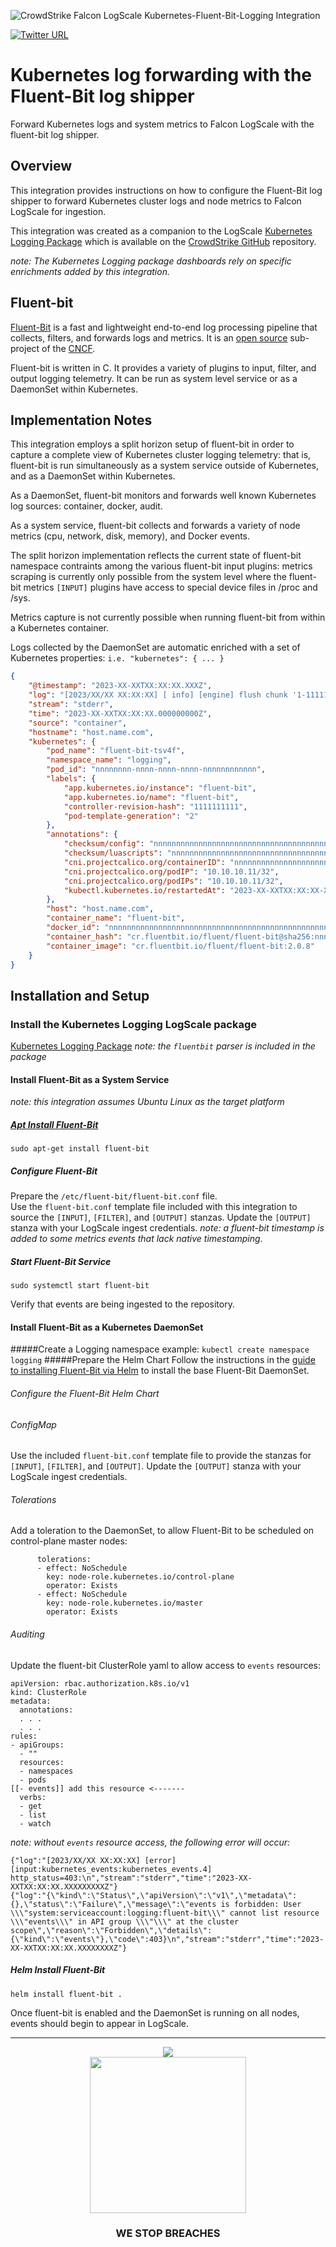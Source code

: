 ![CrowdStrike Falcon LogScale Kubernetes-Fluent-Bit-Logging Integration](https://raw.githubusercontent.com/CrowdStrike/Kubernetes-FluentBit-Logging-Falcon-Logscale-Integration/main/docs/assets/cs-logo.png)

[![Twitter URL](https://img.shields.io/twitter/url?label=Follow%20%40CrowdStrike&style=social&url=https%3A%2F%2Ftwitter.com%2FCrowdStrike)](https://twitter.com/CrowdStrike)<br/>

# Kubernetes log forwarding with the Fluent-Bit log shipper

Forward Kubernetes logs and system metrics to Falcon LogScale with the fluent-bit log shipper.

## Overview

This integration provides instructions on how to configure the Fluent-Bit log shipper to forward Kubernetes cluster logs and node metrics to Falcon LogScale for ingestion.

This integration was created as a companion to the LogScale [Kubernetes Logging Package](https://github.com/CrowdStrike/logscale-community-content/tree/dev/Log-Sources/Kubernetes/Kubernetes-FluentBit) which is available on the [CrowdStrike GitHub](https://github.com/CrowdStrike) repository.

*note: The Kubernetes Logging package dashboards rely on specific enrichments added by this integration.*

## Fluent-bit

[Fluent-Bit](https://fluentbit.io/) is a fast and lightweight end-to-end log processing pipeline that collects, filters, and forwards logs and metrics.  It is an [open source](https://docs.fluentbit.io/manual/about/what-is-fluent-bit) sub-project of the [CNCF](https://www.cncf.io/).

Fluent-bit is written in C.  It provides a variety of plugins to input, filter, and output logging telemetry.  It can be run as system level service or as a DaemonSet within Kubernetes.

## Implementation Notes

This integration employs a split horizon setup of fluent-bit in order to capture a complete view of Kubernetes cluster logging telemetry: that is, fluent-bit is run simultaneously as a system service outside of Kubernetes, and as a DaemonSet within Kubernetes.

As a DaemonSet, fluent-bit monitors and forwards well known Kubernetes log sources: container, docker, audit.

As a system service, fluent-bit collects and forwards a variety of node metrics (cpu, network, disk, memory), and Docker events.

The split horizon implementation reflects the current state of fluent-bit namespace contraints among the various fluent-bit input plugins: metrics scraping is currently only possible from the system level where the fluent-bit metrics `[INPUT]` plugins have access to special device files in /proc and /sys.

Metrics capture is not currently possible when running fluent-bit from within a Kubernetes container.

Logs collected by the DaemonSet are automatic enriched with a set of Kubernetes properties: `i.e. "kubernetes": { ... }`

```json
{
    "@timestamp": "2023-XX-XXTXX:XX:XX.XXXZ",
    "log": "[2023/XX/XX XX:XX:XX] [ info] [engine] flush chunk '1-1111111111.111111111.flb' succeeded at retry 2: task_id=7, input=tail.1 > output=es.0 (out_id=0)\n",
    "stream": "stderr",
    "time": "2023-XX-XXTXX:XX:XX.000000000Z",
    "source": "container",
    "hostname": "host.name.com",
    "kubernetes": {
        "pod_name": "fluent-bit-tsv4f",
        "namespace_name": "logging",
        "pod_id": "nnnnnnnn-nnnn-nnnn-nnnn-nnnnnnnnnnnn",
        "labels": {
            "app.kubernetes.io/instance": "fluent-bit",
            "app.kubernetes.io/name": "fluent-bit",
            "controller-revision-hash": "1111111111",
            "pod-template-generation": "2"
        },
        "annotations": {
            "checksum/config": "nnnnnnnnnnnnnnnnnnnnnnnnnnnnnnnnnnnnnnnnnnnnnnnnnnnnnnnnnnnnnnnn",
            "checksum/luascripts": "nnnnnnnnnnnnnnnnnnnnnnnnnnnnnnnnnnnnnnnnnnnnnnnnnnnnnnnnnnnnnnnn",
            "cni.projectcalico.org/containerID": "nnnnnnnnnnnnnnnnnnnnnnnnnnnnnnnnnnnnnnnnnnnnnnnnnnnnnnnnnnnnnnnn",
            "cni.projectcalico.org/podIP": "10.10.10.11/32",
            "cni.projectcalico.org/podIPs": "10.10.10.11/32",
            "kubectl.kubernetes.io/restartedAt": "2023-XX-XXTXX:XX:XX-XX:XX"
        },
        "host": "host.name.com",
        "container_name": "fluent-bit",
        "docker_id": "nnnnnnnnnnnnnnnnnnnnnnnnnnnnnnnnnnnnnnnnnnnnnnnnnnnnnnnnnnnnnnnn",
        "container_hash": "cr.fluentbit.io/fluent/fluent-bit@sha256:nnnnnnnnnnnnnnnnnnnnnnnnnnnnnnnnnnnnnnnnnnnnnnnnnnnnnnnnnnnnnnnn",
        "container_image": "cr.fluentbit.io/fluent/fluent-bit:2.0.8"
    }
}
```


## Installation and Setup
### Install the Kubernetes Logging LogScale package
[Kubernetes Logging Package](https://github.com/CrowdStrike/logscale-community-content/tree/dev/Log-Sources/Kubernetes/Kubernetes-FluentBit) 
*note: the `fluentbit` parser is included in the package*


#### Install Fluent-Bit as a System Service
*note: this integration assumes Ubuntu Linux as the target platform*
##### [Apt Install Fluent-Bit](https://docs.fluentbit.io/manual/installation/linux/ubuntu)
`sudo apt-get install fluent-bit`

##### Configure Fluent-Bit
Prepare the `/etc/fluent-bit/fluent-bit.conf` file.  
Use the `fluent-bit.conf` template file included with this integration to source the `[INPUT]`, `[FILTER]`, and `[OUTPUT]` stanzas.
Update the `[OUTPUT]` stanza with your LogScale ingest credentials.
*note: a fluent-bit timestamp is added to some metrics events that lack native timestamping.*
##### Start Fluent-Bit Service
`sudo systemctl start fluent-bit`

Verify that events are being ingested to the repository.

#### Install Fluent-Bit as a Kubernetes DaemonSet
#####Create a Logging namespace
example: `kubectl create namespace logging`
#####Prepare the Helm Chart
Follow the instructions in the [guide to installing Fluent-Bit via Helm](https://fluentbit.io/blog/2020/12/29/5-minute-guide-to-deploying-fluent-bit-on-kubernetes/) to install the base Fluent-Bit DaemonSet.

###### Configure the Fluent-Bit Helm Chart
###### ConfigMap
Use the included `fluent-bit.conf` template file to provide the stanzas for `[INPUT]`, `[FILTER]`, and `[OUTPUT]`.
Update the `[OUTPUT]` stanza with your LogScale ingest credentials.

###### Tolerations
Add a toleration to the DaemonSet, to allow Fluent-Bit to be scheduled on control-plane master nodes:
```
      tolerations:
      - effect: NoSchedule
        key: node-role.kubernetes.io/control-plane
        operator: Exists
      - effect: NoSchedule
        key: node-role.kubernetes.io/master
        operator: Exists
```

###### Auditing
Update the fluent-bit ClusterRole yaml to allow access to `events` resources:
```
apiVersion: rbac.authorization.k8s.io/v1
kind: ClusterRole
metadata:
  annotations:
  . . .
  . . .
rules:
- apiGroups:
  - ""
  resources:
  - namespaces
  - pods
[[- events]] add this resource <-------
  verbs:
  - get
  - list
  - watch
```

*note: without `events` resource access, the following error will occur:*
```
{"log":"[2023/XX/XX XX:XX:XX] [error] [input:kubernetes_events:kubernetes_events.4] http_status=403:\n","stream":"stderr","time":"2023-XX-XXTXX:XX:XX.XXXXXXXXXZ"}
{"log":"{\"kind\":\"Status\",\"apiVersion\":\"v1\",\"metadata\":{},\"status\":\"Failure\",\"message\":\"events is forbidden: User \\\"system:serviceaccount:logging:fluent-bit\\\" cannot list resource \\\"events\\\" in API group \\\"\\\" at the cluster scope\",\"reason\":\"Forbidden\",\"details\":{\"kind\":\"events\"},\"code\":403}\n","stream":"stderr","time":"2023-XX-XXTXX:XX:XX.XXXXXXXXZ"}
```

##### Helm Install Fluent-Bit
`helm install fluent-bit .`

Once fluent-bit is enabled and the DaemonSet is running on all nodes, events should begin to appear in LogScale.

---

<p align="center"><img src="https://raw.githubusercontent.com/CrowdStrike/Kubernetes-FluentBit-Logging-Falcon-Logscale-Integration/main/docs/assets/cs-logo-footer.png"><BR/><img width="250px" src="https://raw.githubusercontent.com/CrowdStrike/Kubernetes-FluentBit-Logging-Falcon-Logscale-Integration/main/docs/assets/adversary-red-eyes.png"></P>
<h3><P align="center">WE STOP BREACHES</P></h3>
